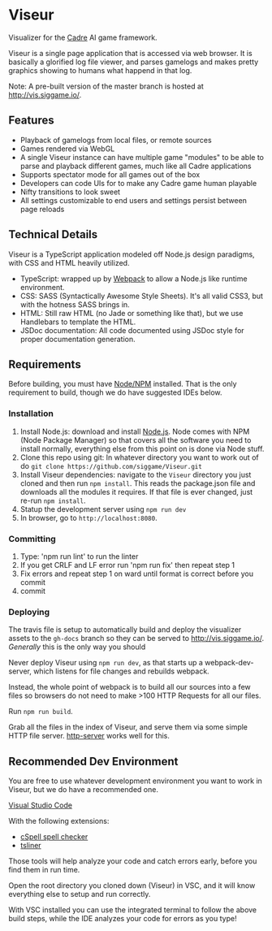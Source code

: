 # Viseur
Visualizer for the [Cadre](https://github.com/siggame/Cadre) AI game framework.

Viseur is a single page application that is accessed via web browser. It is basically a glorified log file viewer, and parses gamelogs and makes pretty graphics showing to humans what happend in that log.

Note: A pre-built version of the master branch is hosted at http://vis.siggame.io/.

## Features

* Playback of gamelogs from local files, or remote sources
* Games rendered via WebGL
* A single Viseur instance can have multiple game "modules" to be able to parse and playback different games, much like all Cadre applications
* Supports spectator mode for all games out of the box
* Developers can code UIs for to make any Cadre game human playable
* Nifty transitions to look sweet
* All settings customizable to end users and settings persist between page reloads

## Technical Details

Viseur is a TypeScript application modeled off Node.js design paradigms, with CSS and HTML heavily utilized.

* TypeScript: wrapped up by [Webpack](https://www.npmjs.com/package/webpack) to allow a Node.js like runtime environment.
* CSS: SASS (Syntactically Awesome Style Sheets). It's all valid CSS3, but with the hotness SASS brings in.
* HTML: Still raw HTML (no Jade or something like that), but we use Handlebars to template the HTML.
* JSDoc documentation: All code documented using JSDoc style for proper documentation generation.

## Requirements

Before building, you must have [Node/NPM](https://nodejs.org/en/) installed. That is the only requirement to build, though we do have suggested IDEs below.

### Installation

1. Install Node.js: download and install [Node.js](https://nodejs.org/en/). Node comes with NPM (Node Package Manager) so that covers all the software you need to install normally, everything else from this point on is done via Node stuff.
2. Clone this repo using git: In whatever directory you want to work out of do `git clone https://github.com/siggame/Viseur.git`
3. Install Viseur dependencies: navigate to the `Viseur` directory you just cloned and then run `npm install`. This reads the package.json file and downloads all the modules it requires. If that file is ever changed, just re-run `npm install`.
4. Statup the development server using `npm run dev`
5. In browser, go to `http://localhost:8080`.

### Committing

1. Type: 'npm run lint' to run the linter
2. If you get CRLF and LF error run 'npm run fix' then repeat step 1
3. Fix errors and repeat step 1 on ward until format is correct before you commit
4. commit

### Deploying

The travis file is setup to automatically build and deploy the visualizer assets to the `gh-docs` branch so they can be served to http://vis.siggame.io/. _Generally_ this is the only way you should

Never deploy Viseur using `npm run dev`, as that starts up a webpack-dev-server, which listens for file changes and rebuilds webpack.

Instead, the whole point of webpack is to build all our sources into a few files so browsers do not need to make >100 HTTP Requests for all our files.

Run `npm run build`.

Grab all the files in the index of Viseur, and serve them via some simple HTTP file server. [http-server](https://www.npmjs.com/package/http-server) works well for this.

## Recommended Dev Environment

You are free to use whatever development environment you want to work in Viseur, but we do have a recommended one.

[Visual Studio Code](https://code.visualstudio.com/)

With the following extensions:

- [cSpell spell checker](https://marketplace.visualstudio.com/items?itemName=streetsidesoftware.code-spell-checker)
- [tsliner](https://marketplace.visualstudio.com/items?itemName=eg2.tslint)

Those tools will help analyze your code and catch errors early, before you find them in run time.

Open the root directory you cloned down (Viseur) in VSC, and it will know everything else to setup and run correctly.

With VSC installed you can use the integrated terminal to follow the above build steps, while the IDE analyzes your code for errors as you type!
